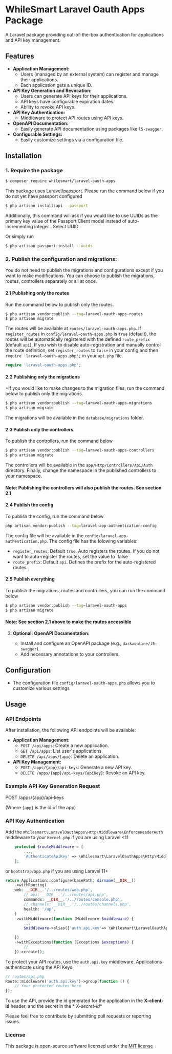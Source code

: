 # WhileSmart Laravel Oauth Apps Package

A Laravel package providing out-of-the-box authentication for applications and API key management.

## Features

* **Application Management:**
    * Users (managed by an external system) can register and manage their applications.
    * Each application gets a unique ID.
* **API Key Generation and Revocation:**
    * Users can generate API keys for their applications.
    * API keys have configurable expiration dates.
    * Ability to revoke API keys.
* **API Key Authentication:**
    * Middleware to protect API routes using API keys.
* **OpenAPI Documentation:**
    * Easily generate API documentation using packages like `l5-swagger`.
* **Configurable Settings:**
    * Easily customize settings via a configuration file.

## Installation

### 1. Require the package

   ```bash
   $ composer require whilesmart/laravel-oauth-apps
   ```

This package uses Laravel/passport. Please run the command below if you do not yet have passport configured

```bash
$ php artisan install:api --passport
```

Additionally, this command will ask if you would like to use UUIDs as the primary key value of the Passport Client model
instead of auto-incrementing integer
. Select UUID

Or simply run

```bash
$ php artisan passport:install --uuids
```

### 2. Publish the configuration and migrations:

You do not need to publish the migrations and configurations except if you want to make modifications. You can choose to
publish
the migrations, routes, controllers separately or all at once.

#### 2.1 Publishing only the routes

Run the command below to publish only the routes.

```bash
$ php artisan vendor:publish --tag=laravel-oauth-apps-routes
$ php artisan migrate
```

 The routes will be available at `routes/laravel-oauth-apps.php`. If `register_routes` in `config/laravel-oauth-apps.php`
is `true` (default), the routes will be automatically registered with the defined `route_prefix` (default `api`). If you
wish to disable auto-registration and manually control the route definition, set `register_routes` to `false` in your
config and then `require 'laravel-oauth-apps.php';` in your `api.php` file.

```php
require 'laravel-oauth-apps.php';
```

#### 2.2 Publishing only the migrations

+If you would like to make changes to the migration files, run the command below to publish only the migrations.

```bash
$ php artisan vendor:publish --tag=laravel-oauth-apps-migrations
$ php artisan migrate
```

The migrations will be available in the `database/migrations` folder.

#### 2.3 Publish only the controllers

To publish the controllers, run the command below

```bash
$ php artisan vendor:publish --tag=laravel-oauth-apps-controllers
$ php artisan migrate
```

The controllers will be available in the `app/Http/Controllers/Api/Auth` directory.
Finally, change the namespace in the published controllers to your namespace.

#### Note: Publishing the controllers will also publish the routes. See section 2.1

#### 2.4 Publish  the config

To publish the config, run the command below

```bash
php artisan vendor:publish --tag=laravel-app-authentication-config
```

The config file will be available in the `config/laravel-app-authentication.php`.
The config file has the folowing variables:

- `register_routes`: Default `true`. Auto registers the routes. If you do not want to auto-register the routes, set the
  value to `false
- `route_prefix`: Default `api`. Defines the prefix for the auto-registered routes.

#### 2.5 Publish everything

To publish the migrations, routes and controllers, you can run the command below

```bash
$ php artisan vendor:publish --tag=laravel-oauth-apps
$ php artisan migrate
```

#### Note: See section 2.1 above to make the routes accessible

3. **Optional: OpenAPI Documentation:**

    * Install and configure an OpenAPI package (e.g., `darkaonline/l5-swagger`).
    * Add necessary annotations to your controllers.

## Configuration

* The configuration file `config/laravel-oauth-apps.php` allows you to customize various settings

## Usage

### API Endpoints

After installation, the following API endpoints will be available:

* **Application Management:**
    * `POST /api/apps`: Create a new application.
    * `GET /api/apps`: List user's applications.
    * `DELETE /api/apps/{app}`: Delete an application.
* **API Key Management:**
    * `POST /apps/{app}/api-keys`: Generate a new API key.
    * `DELETE /apps/{app}/api-keys/{apiKey}`: Revoke an API key.

### Example API Key Generation Request

POST /apps/{app}/api-keys

(Where `{app}` is the id of the app)

### API Key Authentication

Add the `Whilesmart\LaravelOauthApps\Http\Middleware\EnforceHeaderAuth` middleware to your `Kernel.php` if
you are using Laravel <11

```php
    protected $routeMiddleware = [
        ...,
        'AuthenticateApiKey' => \Whilesmart\LaravelOauthApps\Http\Middleware\EnforceHeaderAuth::class,
    ];

```

or `bootstrap/app.php` if you are using Laravel 11+

```php
return Application::configure(basePath: dirname(__DIR__))
    ->withRouting(
    web: __DIR__.'/../routes/web.php',
        // api: __DIR__.'/../routes/api.php',
        commands: __DIR__.'/../routes/console.php',
        // channels: __DIR__.'/../routes/channels.php',
        health: '/up',
    )
    ->withMiddleware(function (Middleware $middleware) {
        ...
        $middleware->alias(['auth.api.key'=> \Whilesmart\LaravelOauthApps\Http\Middleware\EnforceHeaderAuth::class]);

    })
    ->withExceptions(function (Exceptions $exceptions) {
        //
    })->create();
```

To protect your API routes, use the `auth.api.key` middleware. Applications authenticate using the API Keys.

```php
// routes/api.php
Route::middleware('auth.api.key')->group(function () {
    // Your protected routes here
});
```

To use the API, provide the id generated for the application in the **X-client-id** header, and the secret in the *
*X-secret-id**

Please feel free to contribute by submitting pull requests or reporting issues.

### License

This package is open-source software licensed under the [MIT license](LICENSE.md)
